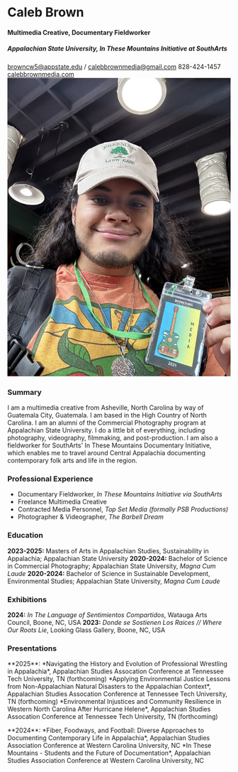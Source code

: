 # Caleb Brown
####  Multimedia Creative, Documentary Fieldworker
##### Appalachian State University, In These Mountains Initiative at SouthArts
browncw5@appstate.edu / calebbrownmedia@gmail.com
828-424-1457
<a href="https://www.calebbrownmedia.com/" target="_blank">calebbrownmedia.com</a>
<img src = "IMG_9901.jpg">

### Summary
I am a multimedia creative from Asheville, North Carolina by way of Guatemala City, Guatemala. I am based in the High Country of North Carolina. 
I am an alumni of the Commercial Photography program at Appalachian State University. I do a little bit of everything, including photography, videography, filmmaking, and post-production.
I am also a fieldworker for SouthArts' In These Mountains Documentary Initiative, which enables me to travel around Central Appalachia documenting contemporary folk arts and life in the region.

### Professional Experience
* Documentary Fieldworker, *In These Mountains Initiative via SouthArts*
* Freelance Multimedia Creative
* Contracted Media Personnel, *Top Set Media (formally PSB Productions)*
* Photographer & Videographer, *The Barbell Dream*

### Education
**2023-2025:** Masters of Arts in Appalachian Studies, Sustainability in Appalachia; Appalachian State University 
**2020-2024:** Bachelor of Science in Commercial Photography; Appalachian State University, *Magna Cum Laude*
**2020-2024:** Bachelor of Science in Sustainable Development, Environmental Studies; Appalachian State University, *Magna Cum Laude*

### Exhibitions
**2024:** *In The Language of Sentimientos Compartidos*, Watauga Arts Council, Boone, NC, USA
**2023:** *Donde se Sostienen Los Raices // Where Our Roots Lie*, Looking Glass Gallery, Boone, NC, USA

### Presentations
<p>**2025**: *Navigating the History and Evolution of Professional Wrestling in Appalachia*, Appalachian Studies Assocation Conference at Tennessee Tech University, TN (forthcoming)
          *Applying Environmental Justice Lessons from Non-Appalachian Natural Disasters to the Appalachian Context*, Appalachian Studies Assocation Conference at Tennessee Tech University, TN (forthcoming)
          *Environmental Injustices and Community Resilience in Western North Carolina After Hurricane Helene*, Appalachian Studies Assocation Conference at Tennessee Tech University, TN (forthcoming)</p>

<p>**2024**: *Fiber, Foodways, and Football: Diverse Approaches to Documenting Contemporary Life in Appalachia*, Appalachian Studies Association Conference at Western Carolina University, NC
          *In These Mountains - Students and the Future of Documentation*, Appalachian Studies Association Conference at Western Carolina University, NC</p>


